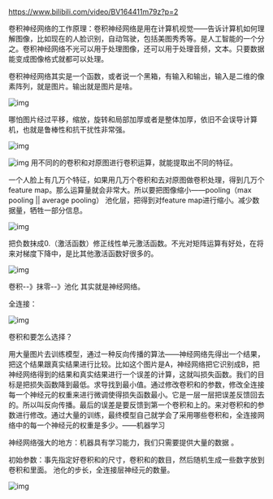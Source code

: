https://www.bilibili.com/video/BV164411m79z?p=2

卷积神经网络的工作原理：卷积神经网络是用在计算机视觉——告诉计算机如何理解图像，比如现在的人脸识别，自动驾驶，包括美图秀秀等。是人工智能的一个分之。卷积神经网络不光可以用于处理图像，还可以用于处理音频，文本。只要数据能变成图像格式就都可以处理。 

卷积神经网络其实是一个函数，或者说一个黑箱，有输入和输出，输入是二维的像素阵列，就是图片。输出就是图片是啥。

![img](file:////private/var/folders/lw/km_st_2x2d9bxnrw_x42_rmh0000gn/T/com.kingsoft.wpsoffice.mac/wps-chenmeifang/ksohtml/wpsQxcf4d.jpg) 

哪怕图片经过平移，缩放，旋转和局部加厚或者是整体加厚，依旧不会误导计算机，也就是鲁棒性和抗干扰性非常强。

![img](file:////private/var/folders/lw/km_st_2x2d9bxnrw_x42_rmh0000gn/T/com.kingsoft.wpsoffice.mac/wps-chenmeifang/ksohtml/wpsHUau1K.jpg) 

![img](file:////private/var/folders/lw/km_st_2x2d9bxnrw_x42_rmh0000gn/T/com.kingsoft.wpsoffice.mac/wps-chenmeifang/ksohtml/wpsTBM2GP.jpg) 用不同的的卷积和对原图进行卷积运算，就能提取出不同的特征。

一个人脸上有几万个特征，如果用几万个卷积和去对原图做卷积处理，得到几万个feature map。那么运算量就会非常大。所以要把图像缩小——pooling（max pooling || average pooling） 池化层，把得到对feature map进行缩小。减少数据量，牺牲一部分信息。

 

![img](file:////private/var/folders/lw/km_st_2x2d9bxnrw_x42_rmh0000gn/T/com.kingsoft.wpsoffice.mac/wps-chenmeifang/ksohtml/wpseZmvjy.jpg) 

 

把负数抹成0.（激活函数）修正线性单元激活函数。不光对矩阵运算有好处，在将来对梯度下降中，是比其他激活函数好很多的。

![img](file:////private/var/folders/lw/km_st_2x2d9bxnrw_x42_rmh0000gn/T/com.kingsoft.wpsoffice.mac/wps-chenmeifang/ksohtml/wpsjQBifU.jpg) 

卷积--》抹零--》池化 其实就是神经网络。

全连接：

![img](file:////private/var/folders/lw/km_st_2x2d9bxnrw_x42_rmh0000gn/T/com.kingsoft.wpsoffice.mac/wps-chenmeifang/ksohtml/wpsewRQ7o.jpg) 

卷积和要怎么选择？

用大量图片去训练模型，通过一种反向传播的算法——神经网络先得出一个结果，把这个结果跟真实结果进行比较。比如这个图片是A，神经网络把它识别成B，把神经网络得到的结果和真实结果进行一个误差的计算，这就叫损失函数。我们的目标是把损失函数降到最低。求导找到最小值。通过修改卷积和的参数，修改全连接每一个神经元的权重来进行微调使得损失函数最小。它是一层一层把误差反馈回去的。所以叫反向传播。最后的误差是要反馈到第一个卷积和上的。来对卷积和的参数进行修改。通过大量的训练，最终模型自己就学会了采用哪些卷积和，全连接网络中的每一个神经元的权重是多少。——机器学习

神经网络强大的地方：机器具有学习能力，我们只需要提供大量的数据 。

初始参数：事先指定好卷积和的尺寸，卷积和的数目，然后随机生成一些数字放到卷积和里面。 池化的步长，全连接层神经元的数量。

![img](file:////private/var/folders/lw/km_st_2x2d9bxnrw_x42_rmh0000gn/T/com.kingsoft.wpsoffice.mac/wps-chenmeifang/ksohtml/wps8zwTlp.jpg)